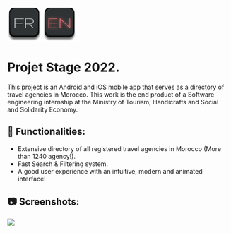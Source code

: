 [![](showcase/FR_OFF.png)](README.fr.md)       [![](showcase/EN_ON.png)](README.md)
# Projet Stage 2022.
This project is an Android and iOS mobile app that serves as a directory of travel agencies in Morocco.
This work is the end product of a Software engineering internship at the Ministry of Tourism, Handicrafts and Social and Solidarity Economy.



## 🚀 Functionalities:
  
  * Extensive directory of all registered travel agencies in Morocco (More than 1240 agency!).
  * Fast Search & Filtering system.
  * A good user experience with an intuitive, modern and animated interface!

## 📷 Screenshots:


  ![](showcase/screens.png)
